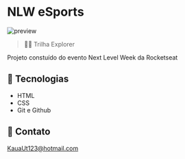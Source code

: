 # NLW eSports 

![preview]()

> 🚴‍♀️ Trilha Explorer

Projeto constuído do evento Next Level Week da Rocketseat


## 🔧 Tecnologias 

- HTML
- CSS
- Git e Github

## 🤳 Contato

KauaUt123@hotmail.com